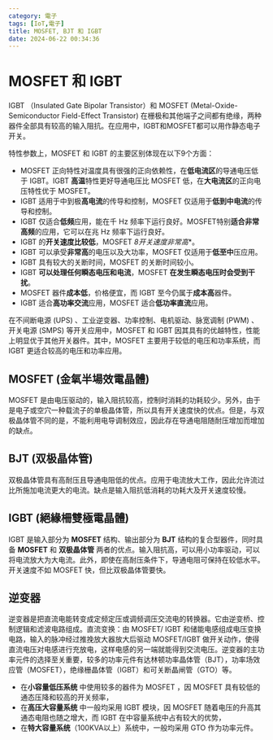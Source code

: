 ```yaml
---
category: 電子
tags: [IoT,電子]
title: MOSFET, BJT 和 IGBT
date: 2024-06-22 00:34:36
---
```


<style>
  table {
    width: 100%
    }
  td {
    vertical-align: center;
  }
  table.inputT{
    margin: 10px;
    width: auto;
    margin-left: auto;
    margin-right: auto;
    border: none;
  }
  input{
    text-align: center;
    padding: 0px 10px;
  }
  iframe{
    width: 100%;
    display: block;
    border-style:none;
  }
</style>

# MOSFET 和 IGBT

IGBT （Insulated Gate Bipolar Transistor）和 MOSFET (Metal-Oxide-Semiconductor Field-Effect Transistor) 在栅极和其他端子之间都有绝缘，两种器件全部具有较高的输入阻抗。在应用中，IGBT和MOSFET都可以用作静态电子开关。

特性参数上，MOSFET 和 IGBT 的主要区别体现在以下9个方面：

- MOSFET 正向特性对温度具有很强的正向依赖性，在**低电流区**的导通电压低于 IGBT。IGBT **高温**特性更好导通电压比 MOSFET 低，在**大电流区**的正向电压特性优于 MOSFET。
- IGBT 适用于中到极**高电流**的传导和控制，MOSFET 仅适用于**低到中电流**的传导和控制。
- IGBT 仅适合**低频**应用，能在千 Hz 频率下运行良好。MOSFET特别**适合非常高频**的应用，它可以在兆 Hz 频率下运行良好。
- IGBT 的**开关速度比较低**，MOSFET *8开关速度非常高**。
- IGBT 可以承受**非常高**的电压以及大功率，MOSFET 仅适用于**低至中**压应用。
- IGBT 具有较大的关断时间，MOSFET 的关断时间较小。
- IGBT **可以处理任何瞬态电压和电流**，MOSFET **在发生瞬态电压时会受到干扰**。
- MOSFET 器件**成本低**，价格便宜，而 IGBT 至今仍属于**成本高**器件。
- IGBT 适合**高功率交流**应用，MOSFET 适合**低功率直流**应用。

在不间断电源 (UPS) 、工业逆变器、功率控制、电机驱动、脉宽调制 (PWM) 、开关电源 (SMPS) 等开关应用中，MOSFET 和 IGBT 因其具有的优越特性，性能上明显优于其他开关器件。其中，MOSFET 主要用于较低的电压和功率系统，而 IGBT 更适合较高的电压和功率应用。

## MOSFET (金氧半場效電晶體)

MOSFET 是由电压驱动的，输入阻抗较高，控制时消耗的功耗较少。另外，由于是电子或空穴一种载流子的单极晶体管，所以具有开关速度快的优点。但是，与双极晶体管不同的是，不能利用电导调制效应，因此存在导通电阻随耐压增加而增加的缺点。

## BJT (双极晶体管)

双极晶体管具有高耐压且导通电阻低的优点。应用于电流放大工作，因此允许流过比所施加电流更大的电流。缺点是输入阻抗低消耗的功耗大及开关速度较慢。

## IGBT (絕緣柵雙極電晶體)

IGBT 是输入部分为 **MOSFET** 结构、输出部分为 **BJT** 结构的复合型器件，同时具备 **MOSFET** 和 **双极晶体管** 两者的优点。输入阻抗高，可以用小功率驱动，可以将电流放大为大电流。此外，即使在高耐压条件下，导通电阻可保持在较低水平。开关速度不如 MOSFET 快，但比双极晶体管要快。

## 逆变器

逆变器是把直流电能转变成定频定压或调频调压交流电的转换器。它由逆变桥、控制逻辑和滤波电路组成。直流变换：由 MOSFET/ IGBT 和储能电感组成电压变换电路，输入的脉冲经过推挽放大器放大后驱动 MOSFET/IGBT 做开关动作，使得直流电压对电感进行充放电，这样电感的另一端就能得到交流电压。逆变器的主功率元件的选择至关重要，较多的功率元件有达林顿功率晶体管（BJT），功率场效应管（MOSFET），绝缘栅晶体管（IGBT）和可关断晶闸管（GTO）等。

 - 在**小容量低压系统** 中使用较多的器件为 MOSFET ，因 MOSFET 具有较低的通态压降和较高的开关频率，
 - 在**高压大容量系统** 中一般均采用 IGBT 模块，因 MOSFET 随着电压的升高其通态电阻也随之增大，而 IGBT 在中容量系统中占有较大的优势，
 - 在**特大容量系统**（100KVA以上）系统中，一般均采用 GTO 作为功率元件。


